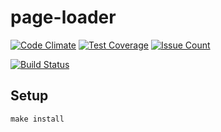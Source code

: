 # page-loader

[![Code Climate](https://codeclimate.com/github/maximtop/project-lvl3-s19/badges/gpa.svg)](https://codeclimate.com/github/maximtop/project-lvl3-s19)
[![Test Coverage](https://codeclimate.com/github/maximtop/project-lvl3-s19/badges/coverage.svg)](https://codeclimate.com/github/maximtop/project-lvl3-s19/coverage)
[![Issue Count](https://codeclimate.com/github/maximtop/project-lvl3-s19/badges/issue_count.svg)](https://codeclimate.com/github/maximtop/project-lvl3-s19)

[![Build Status](https://travis-ci.org/maximtop/project-lvl3-s19.svg?branch=master)](https://travis-ci.org/maximtop/project-lvl3-s19)

## Setup

```
make install
```
